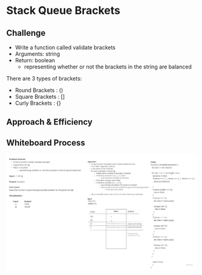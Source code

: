 # Stack Queue Brackets


## Challenge

* Write a function called validate brackets
* Arguments: string
* Return: boolean
     * representing whether or not the brackets in the string are balanced

There are 3 types of brackets:

* Round Brackets : ()
* Square Brackets : []
* Curly Brackets : {}

## Approach & Efficiency
<!-- What approach did you take? Why? What is the Big O space/time for this approach? -->

## Whiteboard Process

![Stack Queue Brackets whiteboard](../stack-queue-brackets/challenge-13.PNG)
